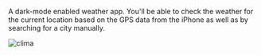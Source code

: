A dark-mode enabled weather app. You'll be able to check the weather for the current location based on the GPS data from the iPhone as well as by searching for a city manually.


![clima](https://github.com/user-attachments/assets/7b414e04-9d45-46bc-887d-00f7a7c8ed67)




